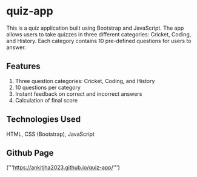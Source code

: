 # quiz-app 
This is a quiz application built using Bootstrap and JavaScript. The app allows users to take quizzes in three different categories: Cricket, Coding, and History. Each category contains 10 pre-defined questions for users to answer.

## Features
1. Three question categories: Cricket, Coding, and History
2. 10 questions per category
3. Instant feedback on correct and incorrect answers
4. Calculation of final score

## Technologies Used

 HTML,
 CSS (Bootstrap),
 JavaScript

## Github Page
('''https://ankitjha2023.github.io/quiz-app/''')
